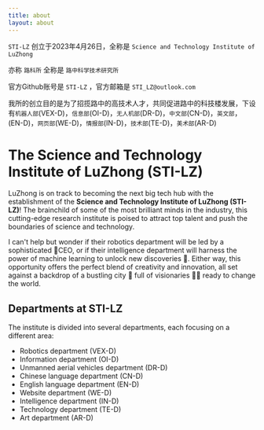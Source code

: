 ```yaml
---
title: about
layout: about
---
```


`STI-LZ` 创立于2023年4月26日，全称是 `Science and Technology Institute of LuZhong`

亦称 `路科所` 全称是 `路中科学技术研究所`

官方Github账号是 `STI-LZ` ，官方邮箱是 `STI_LZ@outlook.com`

我所的创立目的是为了招揽路中的高技术人才，共同促进路中的科技楼发展，下设有`机器人部`(VEX-D)，`信息部`(OI-D)，`无人机部`(DR-D)，`中文部`(CN-D)，`英文部`，(EN-D)，`网页部`(WE-D)，`情报部`(IN-D)，`技术部`(TE-D)，`美术部`(AR-D)

# The Science and Technology Institute of LuZhong (STI-LZ)

LuZhong is on track to becoming the next big tech hub with the establishment of the **Science and Technology Institute of LuZhong (STI-LZ)**! The brainchild of some of the most brilliant minds in the industry, this cutting-edge research institute is poised to attract top talent and push the boundaries of science and technology.

I can't help but wonder if their robotics department will be led by a sophisticated 🤖CEO, or if their intelligence department will harness the power of machine learning to unlock new discoveries 🤔. Either way, this opportunity offers the perfect blend of creativity and innovation, all set against a backdrop of a bustling city 🌇 full of visionaries 👨‍💻 ready to change the world.

## Departments at STI-LZ

The institute is divided into several departments, each focusing on a different area:

- Robotics department (VEX-D)
- Information department (OI-D)
- Unmanned aerial vehicles department (DR-D)
- Chinese language department (CN-D)
- English language department (EN-D)
- Website department (WE-D)
- Intelligence department (IN-D)
- Technology department (TE-D)
- Art department (AR-D)